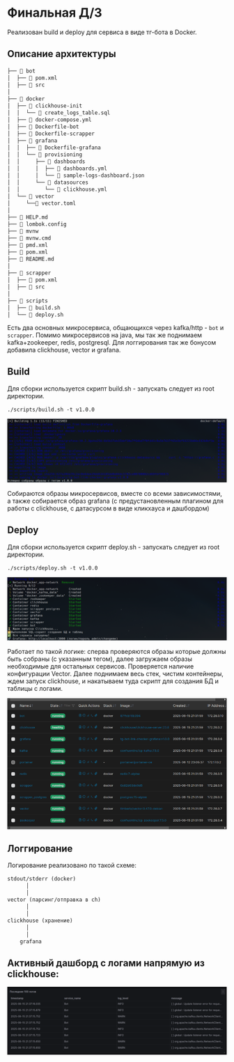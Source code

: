 
# Финальная Д/З

Реализован build и deploy для сервиса в виде тг-бота в Docker.

## Описание архитектуры

```
├──  bot
│  ├──  pom.xml
│  ├──  src
│  
├──  docker
│  ├──  clickhouse-init
│  │  └──  create_logs_table.sql
│  ├──  docker-compose.yml
│  ├──  Dockerfile-bot
│  ├──  Dockerfile-scrapper
│  ├──  grafana
│  │  ├──  Dockerfile-grafana
│  │  └──  provisioning
│  │     ├──  dashboards
│  │     │  ├──  dashboards.yml
│  │     │  └──  sample-logs-dashboard.json
│  │     └──  datasources
│  │        └──  clickhouse.yml
│  └──  vector
│     └── vector.toml
│
├──  HELP.md
├──  lombok.config
├──  mvnw
├──  mvnw.cmd
├── 󰗀 pmd.xml
├──  pom.xml
├──  README.md
│
├──  scrapper
│  ├──  pom.xml
│  ├──  src
│  
├──  scripts
│  ├──  build.sh
│  └──  deploy.sh
```

Есть два основных микросервиса, общающихся через kafka/http - ```bot``` и ```scrapper```.
Помимо микросервисов на java, мы так же поднимаем kafka+zookeeper, redis, postgresql. Для логгирования так же бонусом добавила clickhouse, vector и grafana.

## Build
Для сборки используется скрипт build.sh - запускать следует из root директории.
```
./scripts/build.sh -t v1.0.0
```
![build](pics/build.png)

Собираются образы микросервисов, вместе со всеми зависимостями, а также собирается образ grafana (с предустановленным плагином для работы с clickhouse, с датасурсом в виде кликхауса и дашбордом)

## Deploy
Для сборки используется скрипт deploy.sh - запускать следует из root директории.
```
./scripts/deploy.sh -t v1.0.0
```
![deploy](pics/deploy.png)

Работает по такой логике: сперва проверяются образы которые должны быть собраны (с указанным тегом), далее загружаем образы необходимые для остальных сервисов. Проверяется наличие конфигурации Vector. Далее поднимаем весь стек, чистим контейнеры, ждем запуск clickhouse, и накатываем туда скрипт для создания БД и таблицы с логами.

![containers](pics/containers.png)

## Логгирование
Логирование реализовано по такой схеме:

```
stdout/stderr (docker)
      │
      │
vector (парсинг/отправка в ch)
      │
      │
clickhouse (хранение)
      │
      │
    grafana 
```

## Активный дашборд с логами напрямую из clickhouse:

![logs](pics/logs.png)
